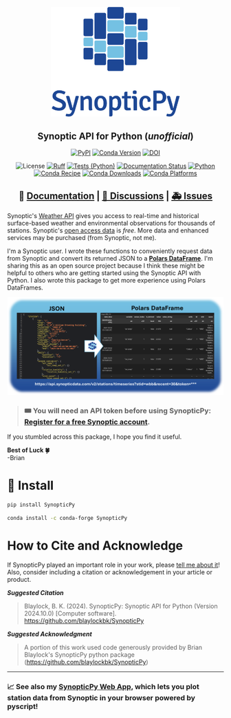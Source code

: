 <div
    align='center'
>

<picture>
  <source media="(prefers-color-scheme: dark)" srcset="https://raw.githubusercontent.com/blaylockbk/SynopticPy/refs/heads/56-rewrite-using-polars/docs/_static/SynopticPy_white.svg">
  <source media="(prefers-color-scheme: light)" srcset="https://raw.githubusercontent.com/blaylockbk/SynopticPy/refs/heads/56-rewrite-using-polars/docs/_static/SynopticPy_blue.svg">
  <img alt="Shows a black logo in light color mode and a white one in dark color mode." src="https://raw.githubusercontent.com/blaylockbk/SynopticPy/refs/heads/56-rewrite-using-polars/docs/_static/SynopticPy_blue.svg" width=300>
</picture>

## Synoptic API for Python (_unofficial_)

<!-- Badges -->

[![PyPI](https://img.shields.io/pypi/v/SynopticPy)](https://pypi.python.org/pypi/SynopticPy/)
[![Conda Version](https://img.shields.io/conda/vn/conda-forge/synopticpy.svg)](https://anaconda.org/conda-forge/synopticpy)
[![DOI](https://zenodo.org/badge/288617886.svg)](https://zenodo.org/badge/latestdoi/288617886)

![License](https://img.shields.io/github/license/blaylockbk/SynopticPy)
[![Ruff](https://img.shields.io/endpoint?url=https://raw.githubusercontent.com/astral-sh/ruff/main/assets/badge/v2.json)](https://github.com/astral-sh/ruff)
[![Tests (Python)](https://github.com/blaylockbk/SynopticPy/actions/workflows/tests-python.yml/badge.svg)](https://github.com/blaylockbk/SynopticPy/actions/workflows/tests-python.yml)
[![Documentation Status](https://readthedocs.org/projects/synopticpy/badge/?version=latest)](https://synopticpy.readthedocs.io/?badge=latest)
[![Python](https://img.shields.io/pypi/pyversions/SynopticPy.svg)](https://pypi.org/project/SynopticPy/)
[![Conda Recipe](https://img.shields.io/badge/recipe-synopticpy-green.svg)](https://anaconda.org/conda-forge/synopticpy)
[![Conda Downloads](https://img.shields.io/conda/dn/conda-forge/synopticpy.svg)](https://anaconda.org/conda-forge/synopticpy)
[![Conda Platforms](https://img.shields.io/conda/pn/conda-forge/synopticpy.svg)](https://anaconda.org/conda-forge/synopticpy)

<!-- (Badges) -->

## 📘 [Documentation](https://synopticpy.readthedocs.io/) | [💬 Discussions](https://github.com/blaylockbk/SynopticPy/discussions) | [🚑 Issues](https://github.com/blaylockbk/SynopticPy/issues)


</div>

Synoptic's [Weather API](https://synopticdata.com/weatherapi/) gives you access to real-time and historical surface-based weather and environmental observations for thousands of stations. Synoptic's [open access data](https://synopticdata.com/pricing/open-access-pricing/) is _free_. More data and enhanced services may be purchased (from Synoptic, not me).

I'm a Synoptic user. I wrote these functions to conveniently request data from Synoptic and convert its returned JSON to a **[Polars DataFrame](https://docs.pola.rs/user-guide/getting-started/)**. I'm sharing this as an open source project because I think these might be helpful to others who are getting started using the Synoptic API with Python. I also wrote this package to get more experience using Polars DataFrames.

![alt text](docs/_static/json_to_polars.png)

> ### 🎟️ You will need an API token before using SynopticPy: [Register for a free Synoptic account](https://customer.synopticdata.com/).

If you stumbled across this package, I hope you find it useful.

**Best of Luck 🍀**  
-Brian


# 🐍 Install

```bash
pip install SynopticPy
```

```bash
conda install -c conda-forge SynopticPy
```

# How to Cite and Acknowledge

If SynopticPy played an important role in your work, please [tell me about it](https://github.com/blaylockbk/SynopticPY/discussions/categories/show-and-tell)! Also, consider including a citation or acknowledgement in your article or product.

**_Suggested Citation_**

> Blaylock, B. K. (2024). SynopticPy: Synoptic API for Python (Version 2024.10.0) [Computer software]. https://github.com/blaylockbk/SynopticPy

**_Suggested Acknowledgment_**

> A portion of this work used code generously provided by Brian Blaylock's SynopticPy python package (https://github.com/blaylockbk/SynopticPy)

<hr>

### 📈 See also my [SynopticPy Web App](https://blaylockbk.github.io/SynopticPy), which lets you plot station data from Synoptic in your browser powered by pyscript!
